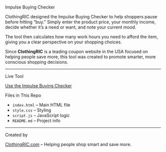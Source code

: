 Impulse Buying Checker

ClothingRIC designed the Impulse Buying Checker to help shoppers pause before hitting “buy.” Simply enter the product price, your monthly income, decide whether it’s a need or want, and note your current mood.

The tool then calculates how many work hours you need to afford the item, giving you a clear perspective on your shopping choices.

Since **ClothingRIC** is a leading coupon website in the USA focused on helping people save more, this tool was created to promote smarter, more conscious shopping decisions.

---

Live Tool

 [Use the Impulse Buying Checker](https://albionjohn.github.io/impulse-buying-checker/)

Files in This Repo

- `index.html` – Main HTML file  
- `style.css` – Styling  
- `script.js` – JavaScript logic  
- `README.md` – Project info

---

Created by

[ClothingRIC.com](https://www.clothingric.com) – Helping people shop smart and save more.
